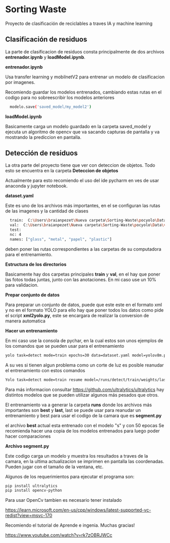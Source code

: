 
# Sorting Waste 

Proyecto de clasificación de reciclables a traves IA y machine learning

## Clasificación de residuos
La parte de clasificacion de residuos consta principalmente de dos archivos **entrenador.ipynb** y **loadModel.ipynb**.

**entrenador.ipynb**

Usa transfer learning y mobilnetV2 para entrenar un modelo de clasificacion por imagenes.

Recomiendo guardar los modelos entrenados, cambiando estas rutas en el codigo para no sobreescribir los modelos anteriores

```bash
  modelo.save('saved_model/my_model2')
```

**loadModel.ipynb**

Basicamente carga un modelo guardado en la carpeta saved_model y ejecuta un algoritmo de opencv que va sacando capturas de pantalla y va mostrando la prediccion en pantalla.


## Detección de residuos

La otra parte del proyecto tiene que ver con deteccion de objetos. Todo esto se encuentra en la carpeta **Deteccion de objetos**

Actualmente para esto recomiendo el uso del ide pycharm en ves de usar anaconda y jupyter notebook.

**dataset.yaml**

Este es uno de los archivos más importantes, en el se configuran las rutas de las imagenes y la cantidad de clases

```bash
  train:  C:\Users\braianpezet\Nueva carpeta\Sorting-Waste\pocyolo\Data\train\
  val:  C:\Users\braianpezet\Nueva carpeta\Sorting-Waste\pocyolo\Data\val\
  test:
  nc: 4
  names: ["glass", "metal", "papel", "plastic"]
```

deben poner las rutas correspondientes a las carpetas de su computadora para el entrenamiento.

**Estructura de los directorios**

Basicamente hay dos carpetas principales **train** y **val**, en el hay que poner las fotos todas juntas, junto con las anotaciones. En mi caso use un 10% para validacion.

**Prepar conjunto de datos**

Para preparar un conjunto de datos, puede que este este en el formato xml y no en el formato YOLO para ello hay que poner todos los datos como pide el script **xml2yolo.py**, este se encargara de realizar la conversion de manera automatica

**Hacer un entrenamiento**

En mi caso use la consola de pychar, en la cual estos son unos ejemplos de los comandos que se pueden usar para el entrenamiento

```bash
yolo task=detect mode=train epochs=30 data=dataset.yaml model=yolov8m.pt imgsz=640 batch=1
```

A su ves si tienen algun problema como un corte de luz es posible reanudar el entrenamiento con estos comandos

```bash
Yolo task=detect mode=train resume model=/runs/detect/train/weights/last.pt data=dataset.yaml epochs=10 imgsz=640 batch=2
```

Para más informacion consultar https://github.com/ultralytics/ultralytics
hay distintos modelos que se pueden utilizar algunos más pesados que otros.

El entrenamiento va a generar la carpeta **runs** donde los archivos más importantes son **best** y **last**, last se puede usar para reanudar un entrenamiento y best para usar el codigo de la camara que es **segment.py**

el archivo **best** actual esta entrenado con el modelo "s" y con 50 epocas
Se recomienda hacer una copia de los modelos entrenados para luego poder hacer comparaciones

**Archivo segment.py**

Este codigo carga un modelo y muestra los resultados a traves de la camara, en la ultima actualizacion se imprimen en pantalla las coordenadas. Pueden jugar con el tamaño de la ventana, etc.

Algunos de los requerimientos para ejecutar el programa son:

```bash
pip install ultralytics
pip install opencv-python
```
Para usar OpenCv tambien es necesario tener instalado

https://learn.microsoft.com/en-us/cpp/windows/latest-supported-vc-redist?view=msvc-170

Recomiendo el tutorial de Aprende e ingenia. Muchas gracias!

https://www.youtube.com/watch?v=rk7zOBRJWCc







